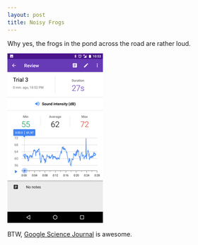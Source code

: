 ```yaml
---
layout: post
title: Noisy Frogs
---
```


Why yes, the frogs in the pond across the road are rather loud.

![Graph showing a peak noise level of 72 dB.](/images/noisy_frogs_small.png)

BTW,
[Google Science Journal](https://play.google.com/store/apps/details?id=com.google.android.apps.forscience.whistlepunk&hl=en)
is awesome.

